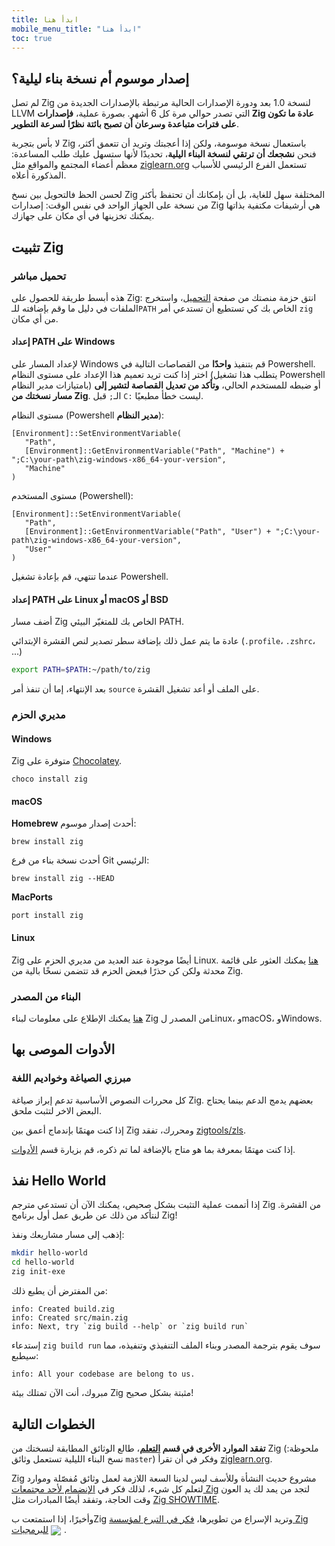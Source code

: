 ```yaml
---
title: ابدأ هنا
mobile_menu_title: "ابدأ هنا"
toc: true
---
```


## إصدار موسوم أم نسخة بناء ليلية؟
لم تصل Zig لنسخة 1.0 بعد ودورة الإصدارات الحالية مرتبطة بالإصدارات الجديدة من LLVM التي تصدر حوالي مرة كل 6 أشهر.
بصورة عملية، **فإصدارات Zig عادة ما تكون على فترات متباعدة وسرعان أن تصبح بائتة نظرًا لسرعة التطوير**.

لا بأس بتجربة Zig باستعمال نسخة موسومة، ولكن إذا أعجبتك وتريد أن تتعمق أكثر، فنحن **نشجعك أن ترتقي لنسخة البناء اليلية**، تحديدًا لأنها ستسهل عليك طلب المساعدة: معظم أعضاء المجتمع والمواقع مثل [ziglearn.org](https://ziglearn.org) تستعمل الفرع الرئيسي للأسباب المذكورة أعلاه.

لحسن الحظ فالتحويل بين نسخ Zig المختلفة سهل للغاية، بل أن بإمكانك أن تحتفظ بأكثر من نسخة على الجهاز الواحد في نفس الوقت: إصدارات Zig هي أرشيفات مكتفية بذاتها يمكنك تخزينها في أي مكان على جهازك.


## تثبيت Zig
### تحميل مباشر
هذه أبسط طريقة للحصول على Zig: انتق حزمة منصتك من صفحة [التحميل](/download)، واستخرج الملفات في دليل ما وقم بإضافته للـ`PATH` الخاص بك كي تستطيع أن تستدعي أمر `zig` من أي مكان.

#### إعداد PATH على Windows
لإعداد المسار على Windows قم بتنفيذ **واحدًا** من القصاصات التالية في Powershell.
اختر إذا كنت تريد تعميم هذا الإعداد على مستوى النظام (يتطلب هذا تشغيل Powershell بامتيازات مدير النظام) أو ضبطه للمستخدم الحالي، **وتأكد من تعديل القصاصة لتشير إلى مسار نسختك من Zig**.
الـ`;` قبل `C:` ليست خطأ مطبعيًا.

مستوى النظام (Powershell **مدير النظام**):
```
[Environment]::SetEnvironmentVariable(
   "Path",
   [Environment]::GetEnvironmentVariable("Path", "Machine") + ";C:\your-path\zig-windows-x86_64-your-version",
   "Machine"
)
```

مستوى المستخدم (Powershell):
```
[Environment]::SetEnvironmentVariable(
   "Path",
   [Environment]::GetEnvironmentVariable("Path", "User") + ";C:\your-path\zig-windows-x86_64-your-version",
   "User"
)
```
عندما تنتهي، قم بإعادة تشغيل Powershell.

#### إعداد PATH على Linux أو macOS أو BSD
أضف مسار Zig الخاص بك للمتغيّر البيئي PATH.

عادة ما يتم عمل ذلك بإضافة سطر تصدير لنص القشرة الإبتدائي (`.profile`، `.zshrc`، ...)
```bash
export PATH=$PATH:~/path/to/zig
```
بعد الإنتهاء، إما أن تنفذ أمر `source` على الملف أو أعد تشغيل القشرة.




### مديري الحزم
#### Windows
Zig متوفرة على [Chocolatey](https://chocolatey.org/packages/zig).
```
choco install zig
```

#### macOS

**Homebrew**
أحدث إصدار موسوم:
```
brew install zig
```

أحدث نسخة بناء من فرع Git الرئيسي:
```
brew install zig --HEAD
```

**MacPorts**
```
port install zig
```
#### Linux
Zig أيضًا موجودة عند العديد من مديري الحزم على Linux. [هنا](https://github.com/ziglang/zig/wiki/Install-Zig-from-a-Package-Manager) يمكنك العثور على قائمة محدثة ولكن كن حذرًا فبعض الحزم قد تتضمن نسخًا بالية من Zig.

### البناء من المصدر
[هنا](https://github.com/ziglang/zig/wiki/Building-Zig-From-Source) يمكنك الإطلاع على معلومات لبناء Zig من المصدر لLinux، وmacOS، وWindows.

## الأدوات الموصى بها
### مبرزي الصياغة وخواديم اللغة
كل محررات النصوص الأساسية تدعم إبراز صياغة Zig.
بعضهم يدمج الدعم بينما يحتاج البعض الاخر لتثبت ملحق.

إذا كنت مهتمًا بإندماج أعمق بين Zig ومحررك، تفقد [zigtools/zls](https://github.com/zigtools/zls).

إذا كنت مهتمًا بمعرفة بما هو متاح بالإضافة لما تم ذكره، قم بزيارة قسم [الأدوات](../tools/).

## نفذ Hello World
إذا أتممت عملية التثبت بشكل صحيص، يمكنك الآن أن تستدعي مترجم Zig من القشرة.
لنتأكد من ذلك عن طريق عمل أول برنامج Zig!

إذهب إلى مسار مشاريعك ونفذ:
```bash
mkdir hello-world
cd hello-world
zig init-exe
```

من المفترض أن يطبع ذلك:
```
info: Created build.zig
info: Created src/main.zig
info: Next, try `zig build --help` or `zig build run`
```

إستدعاء `zig build run` سوف يقوم بترجمة المصدر وبناء الملف التنفيذي وتنفيذه، مما سيطبع:
```
info: All your codebase are belong to us.
```

مبروك، أنت الآن تمتلك بيئة Zig مثبتة بشكل صحيح!

## الخطوات التالية
**تفقد الموارد الأخرى في قسم [التعلم](../)**، طالع الوثائق المطابقة لنسختك من Zig (ملحوظة: نسخ البناء الليلية تستعمل وثائق `master`) وفكر في أن تقرأ [ziglearn.org](https://ziglearn.org).

Zig مشروع حديث النشأة وللأسف ليس لدينا السعة اللازمة لعمل وثائق مُفصّلة وموارد لتعلم كل شيء، لذلك فكر في [الإنضمام لأحد مجتمعات Zig](https://github.com/ziglang/zig/wiki/Community) لتجد من يمد لك يد العون وقت الحاجة، وتفقد أيضًا المبادرات مثل [Zig SHOWTIME](https://zig.show).

وأخيرًا، إذا استمتعت بZig وتريد الإسراع من تطويرها، [فكر في التبرع لمؤسسة Zig للبرمجيات](../../zsf)
<img src="/heart.svg" style="vertical-align:middle; margin-inline-end: 5px">.
